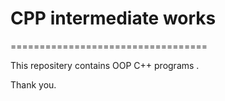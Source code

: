 # CPP intermediate works
==================================

This repositery contains OOP C++ programs .

Thank you.
